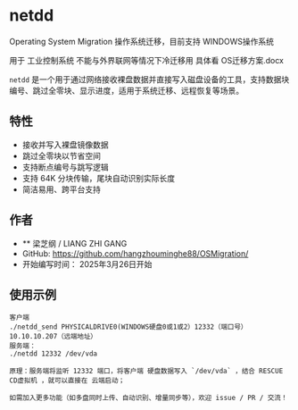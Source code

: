 # netdd
Operating System Migration 操作系统迁移，目前支持 WINDOWS操作系统

用于 工业控制系统 不能与外界联网等情况下冷迁移用
具体看 OS迁移方案.docx

`netdd` 是一个用于通过网络接收裸盘数据并直接写入磁盘设备的工具，支持数据块编号、跳过全零块、显示进度，适用于系统迁移、远程恢复等场景。

## 特性
- 接收并写入裸盘镜像数据
- 跳过全零块以节省空间
- 支持断点编号与跳写逻辑
- 支持 64K 分块传输，尾块自动识别实际长度
- 简洁易用、跨平台支持

## 作者
- ** 梁芝纲 / LIANG ZHI GANG
- GitHub: https://github.com/hangzhouminghe88/OSMigration/
- 开始编写时间： 2025年3月26日开始

## 使用示例
```
客户端
./netdd_send PHYSICALDRIVE0(WINDOWS硬盘0或1或2）12332（端口号）10.10.10.207（远端地址）
服务端：
./netdd 12332 /dev/vda

原理：服务端将监听 12332 端口，将客户端 硬盘数据写入 `/dev/vda` ，结合 RESCUE CD虚拟机 ，就可以直接在 云端启动；

如需加入更多功能（如多盘同时上传、自动识别、增量同步等），欢迎 issue / PR / 交流！



